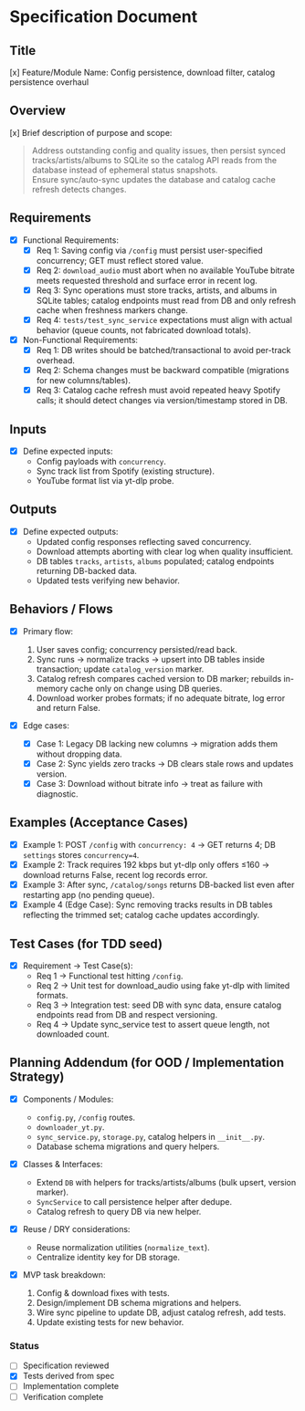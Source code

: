 # Specification Document

## Title
[x] Feature/Module Name: Config persistence, download filter, catalog persistence overhaul

## Overview
[x] Brief description of purpose and scope:  
> Address outstanding config and quality issues, then persist synced tracks/artists/albums to SQLite so the catalog API reads from the database instead of ephemeral status snapshots.  
> Ensure sync/auto-sync updates the database and catalog cache refresh detects changes.

## Requirements
- [x] Functional Requirements:  
  - [x] Req 1: Saving config via `/config` must persist user-specified concurrency; GET must reflect stored value.  
  - [x] Req 2: `download_audio` must abort when no available YouTube bitrate meets requested threshold and surface error in recent log.  
  - [x] Req 3: Sync operations must store tracks, artists, and albums in SQLite tables; catalog endpoints must read from DB and only refresh cache when freshness markers change.  
  - [x] Req 4: `tests/test_sync_service` expectations must align with actual behavior (queue counts, not fabricated download totals).  

- [x] Non-Functional Requirements:  
  - [x] Req 1: DB writes should be batched/transactional to avoid per-track overhead.  
  - [x] Req 2: Schema changes must be backward compatible (migrations for new columns/tables).  
  - [x] Req 3: Catalog cache refresh must avoid repeated heavy Spotify calls; it should detect changes via version/timestamp stored in DB.  

## Inputs
- [x] Define expected inputs:  
  - Config payloads with `concurrency`.  
  - Sync track list from Spotify (existing structure).  
  - YouTube format list via yt-dlp probe.  

## Outputs
- [x] Define expected outputs:  
  - Updated config responses reflecting saved concurrency.  
  - Download attempts aborting with clear log when quality insufficient.  
  - DB tables `tracks`, `artists`, `albums` populated; catalog endpoints returning DB-backed data.  
  - Updated tests verifying new behavior.  

## Behaviors / Flows
- [x] Primary flow:  
  1. User saves config; concurrency persisted/read back.  
  2. Sync runs → normalize tracks → upsert into DB tables inside transaction; update `catalog_version` marker.  
  3. Catalog refresh compares cached version to DB marker; rebuilds in-memory cache only on change using DB queries.  
  4. Download worker probes formats; if no adequate bitrate, log error and return False.  

- [x] Edge cases:  
  - [x] Case 1: Legacy DB lacking new columns → migration adds them without dropping data.  
  - [x] Case 2: Sync yields zero tracks → DB clears stale rows and updates version.  
  - [x] Case 3: Download without bitrate info → treat as failure with diagnostic.  

## Examples (Acceptance Cases)
- [x] Example 1: POST `/config` with `concurrency: 4` → GET returns 4; DB `settings` stores `concurrency=4`.  
- [x] Example 2: Track requires 192 kbps but yt-dlp only offers ≤160 → download returns False, recent log records error.  
- [x] Example 3: After sync, `/catalog/songs` returns DB-backed list even after restarting app (no pending queue).  
- [x] Example 4 (Edge Case): Sync removing tracks results in DB tables reflecting the trimmed set; catalog cache updates accordingly.  

## Test Cases (for TDD seed)
- [x] Requirement → Test Case(s):  
  - Req 1 → Functional test hitting `/config`.  
  - Req 2 → Unit test for download_audio using fake yt-dlp with limited formats.  
  - Req 3 → Integration test: seed DB with sync data, ensure catalog endpoints read from DB and respect versioning.  
  - Req 4 → Update sync_service test to assert queue length, not downloaded count.  

## Planning Addendum (for OOD / Implementation Strategy)
- [x] Components / Modules:  
  - `config.py`, `/config` routes.  
  - `downloader_yt.py`.  
  - `sync_service.py`, `storage.py`, catalog helpers in `__init__.py`.  
  - Database schema migrations and query helpers.  

- [x] Classes & Interfaces:  
  - Extend `DB` with helpers for tracks/artists/albums (bulk upsert, version marker).  
  - `SyncService` to call persistence helper after dedupe.  
  - Catalog refresh to query DB via new helper.  

- [x] Reuse / DRY considerations:  
  - Reuse normalization utilities (`normalize_text`).  
  - Centralize identity key for DB storage.  

- [x] MVP task breakdown:  
  1. Config & download fixes with tests.  
  2. Design/implement DB schema migrations and helpers.  
  3. Wire sync pipeline to update DB, adjust catalog refresh, add tests.  
  4. Update existing tests for new behavior.  

### Status
- [ ] Specification reviewed  
- [x] Tests derived from spec  
- [ ] Implementation complete  
- [ ] Verification complete  
